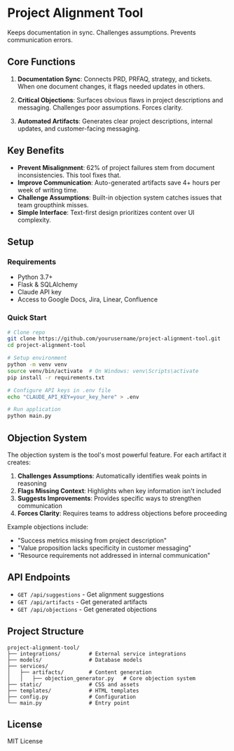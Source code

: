 # Project Alignment Tool

Keeps documentation in sync. Challenges assumptions. Prevents communication errors.

## Core Functions

1. **Documentation Sync**: Connects PRD, PRFAQ, strategy, and tickets. When one document changes, it flags needed updates in others.

2. **Critical Objections**: Surfaces obvious flaws in project descriptions and messaging. Challenges poor assumptions. Forces clarity.

3. **Automated Artifacts**: Generates clear project descriptions, internal updates, and customer-facing messaging.

## Key Benefits

- **Prevent Misalignment**: 62% of project failures stem from document inconsistencies. This tool fixes that.
- **Improve Communication**: Auto-generated artifacts save 4+ hours per week of writing time.
- **Challenge Assumptions**: Built-in objection system catches issues that team groupthink misses.
- **Simple Interface**: Text-first design prioritizes content over UI complexity.

## Setup

### Requirements
- Python 3.7+
- Flask & SQLAlchemy
- Claude API key
- Access to Google Docs, Jira, Linear, Confluence

### Quick Start
```bash
# Clone repo
git clone https://github.com/yourusername/project-alignment-tool.git
cd project-alignment-tool

# Setup environment
python -m venv venv
source venv/bin/activate  # On Windows: venv\Scripts\activate
pip install -r requirements.txt

# Configure API keys in .env file
echo "CLAUDE_API_KEY=your_key_here" > .env

# Run application
python main.py
```

## Objection System

The objection system is the tool's most powerful feature. For each artifact it creates:

1. **Challenges Assumptions**: Automatically identifies weak points in reasoning
2. **Flags Missing Context**: Highlights when key information isn't included
3. **Suggests Improvements**: Provides specific ways to strengthen communication
4. **Forces Clarity**: Requires teams to address objections before proceeding

Example objections include:
- "Success metrics missing from project description"
- "Value proposition lacks specificity in customer messaging"
- "Resource requirements not addressed in internal communication"

## API Endpoints

- `GET /api/suggestions` - Get alignment suggestions
- `GET /api/artifacts` - Get generated artifacts
- `GET /api/objections` - Get generated objections

## Project Structure

```
project-alignment-tool/
├── integrations/         # External service integrations
├── models/               # Database models
├── services/             
│   ├── artifacts/        # Content generation
│   │   ├── objection_generator.py   # Core objection system
├── static/               # CSS and assets
├── templates/            # HTML templates
├── config.py             # Configuration
└── main.py               # Entry point
```

## License

MIT License